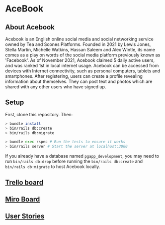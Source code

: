 # AceBook

## About Acebook
Acebook is an English online social media and social networking service owned by Tea and Scones Platforms.
Founded in 2021 by Lewis Jones, Stella Martin, Michelle Watkins, Hassan Saleem and Alex Wintle, its name comes as a play on words of the social media platform previously known as 'Facebook'.
As of November 2021, Acebook claimed 5 daily active users, and was ranked 1st in local internet usage. 
Acebook can be accessed from devices with Internet connectivity, such as personal computers, tablets and smartphones.
After registering, users can create a profile revealing information about themselves. They can post text and photos which are shared with any other users who have signed up.

## Setup

First, clone this repository. Then:

```bash
> bundle install
> bin/rails db:create
> bin/rails db:migrate

> bundle exec rspec # Run the tests to ensure it works
> bin/rails server # Start the server at localhost:3000
```

If you already have a database named ```pgapp_development```, you may need to run ```bin/rails db:drop```
before running the ```bin/rails db:create``` and ```bin/rails db:migrate``` to host Acebook locally.

## [Trello board](https://trello.com/b/Baoftn4e/acebook-tea-and-scones)

## [Miro Board](https://miro.com/app/board/o9J_lmYpz3c=/)

## [User Stories](USER-STORIES.md)
